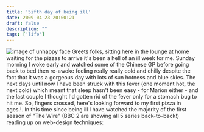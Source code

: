 ```yaml
---
title: '5ifth day of being ill'
date: 2009-04-23 20:00:21
draft: false
description: ""
tags: ['life']
---
```


![image of unhappy face](/shared/2009/04/unhappy-face.jpg "unhappy-face") Greets folks, sitting here in the lounge at home waiting for the pizzas to arrive it's been a hell of an ill week for me. Sunday morning I woke early and watched some of the Chinese GP before going back to bed then re-awoke feeling really really cold and chilly despite the fact that it was a gorgeous day with lots of sun hotness and blue skies. The next days until now I have been struck with this fever (one moment hot, the next cold) which meant that sleep hasn't been easy - for Marion either - and the last couple I thought I'd gotten rid of the fever only for a stomach bug to hit me. So, fingers crossed, here's looking forward to my first pizza in ages.!. In this time since being ill I have watched the majority of the first season of "The Wire" (BBC 2 are showing all 5 series back-to-back!) reading up on web-design techniques: